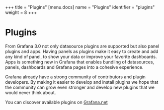 +++
title = "Plugins"
[menu.docs]
name = "Plugins"
identifier = "plugins"
weight = 8
+++


# Plugins

From Grafana 3.0 not only datasource plugins are supported but also panel plugins and apps.
Having panels as plugins make it easy to create and add any kind of panel, to show your data
or improve your favorite dashboards. Apps is something new in Grafana that enables
bundling of datasources, panels, dashboards and Grafana pages into a cohesive experience.

Grafana already have a strong community of contributors and plugin developers.
By making it easier to develop and install plugins we hope that the community
can grow even stronger and develop new plugins that we would never think about.

You can discover available plugins on [Grafana.net](https://grafana.net)



